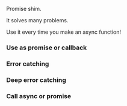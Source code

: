 Promise shim.

It solves many problems.

Use it every time you make an async function!

### Use as promise or callback

### Error catching

### Deep error catching

### Call async or promise

